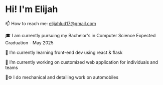 # Hi! I'm Elijah

📫 How to reach me: elijahlud17@gmail.com

🎓 I am currently pursuing my Bachelor's in Computer Science
Expected Graduation - May 2025

🌱 I’m currently learning front-end dev using react & flask

🔭 I’m currently working on customized web application for individuals and teams

🧰⚙️ I do mechanical and detailing work on automobiles

<!--
**eludwig17/eludwig17** is a ✨ _special_ ✨ repository because its `README.md` (this file) appears on your GitHub profile.

Here are some ideas to get you started:


- 🌱 I’m currently learning ...
- 👯 I’m looking to collaborate on ...
- 🤔 I’m looking for help with ...
- 💬 Ask me about ...
- 📫 How to reach me: ...
- 😄 Pronouns: ...
- ⚡ Fun fact: ...
-->
